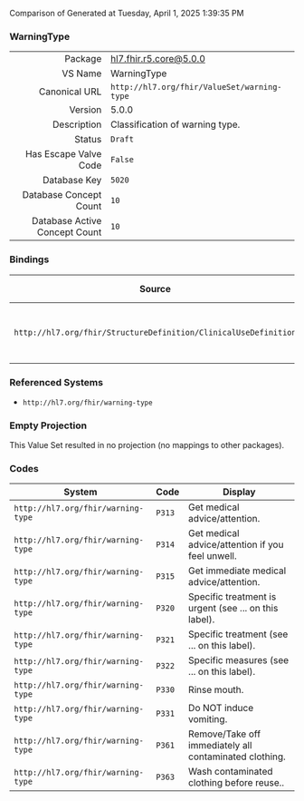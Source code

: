 Comparison of 
Generated at Tuesday, April 1, 2025 1:39:35 PM

### WarningType

|      |     |
| ---: | --- |
| Package | hl7.fhir.r5.core@5.0.0 |
| VS Name | WarningType |
| Canonical URL | `http://hl7.org/fhir/ValueSet/warning-type` |
| Version | 5.0.0 |
| Description | Classification of warning type. |
| Status | `Draft` |
| Has Escape Valve Code | `False` |
| Database Key | `5020` |
| Database Concept Count | `10` |
| Database Active Concept Count | `10` |
### Bindings

| Source | Element | Binding | Strength | Element Short |
| ------ | ------- | ------- | -------- | ------------- |
| `http://hl7.org/fhir/StructureDefinition/ClinicalUseDefinition` | `ClinicalUseDefinition.warning.code` | `http://hl7.org/fhir/ValueSet/warning-type` | `Example` | A coded or unformatted textual definition of this warning |

### Referenced Systems

* `http://hl7.org/fhir/warning-type`
### Empty Projection

This Value Set resulted in no projection (no mappings to other packages).

### Codes

| System | Code | Display |
| ------ | ---- | ------- |
| `http://hl7.org/fhir/warning-type` | `P313` | Get medical advice/attention. |
| `http://hl7.org/fhir/warning-type` | `P314` | Get medical advice/attention if you feel unwell. |
| `http://hl7.org/fhir/warning-type` | `P315` | Get immediate medical advice/attention. |
| `http://hl7.org/fhir/warning-type` | `P320` | Specific treatment is urgent (see ... on this label). |
| `http://hl7.org/fhir/warning-type` | `P321` | Specific treatment (see ... on this label). |
| `http://hl7.org/fhir/warning-type` | `P322` | Specific measures (see ... on this label). |
| `http://hl7.org/fhir/warning-type` | `P330` | Rinse mouth. |
| `http://hl7.org/fhir/warning-type` | `P331` | Do NOT induce vomiting. |
| `http://hl7.org/fhir/warning-type` | `P361` | Remove/Take off immediately all contaminated clothing. |
| `http://hl7.org/fhir/warning-type` | `P363` | Wash contaminated clothing before reuse.. |
